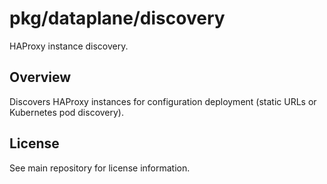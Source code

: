# pkg/dataplane/discovery

HAProxy instance discovery.

## Overview

Discovers HAProxy instances for configuration deployment (static URLs or Kubernetes pod discovery).

## License

See main repository for license information.
